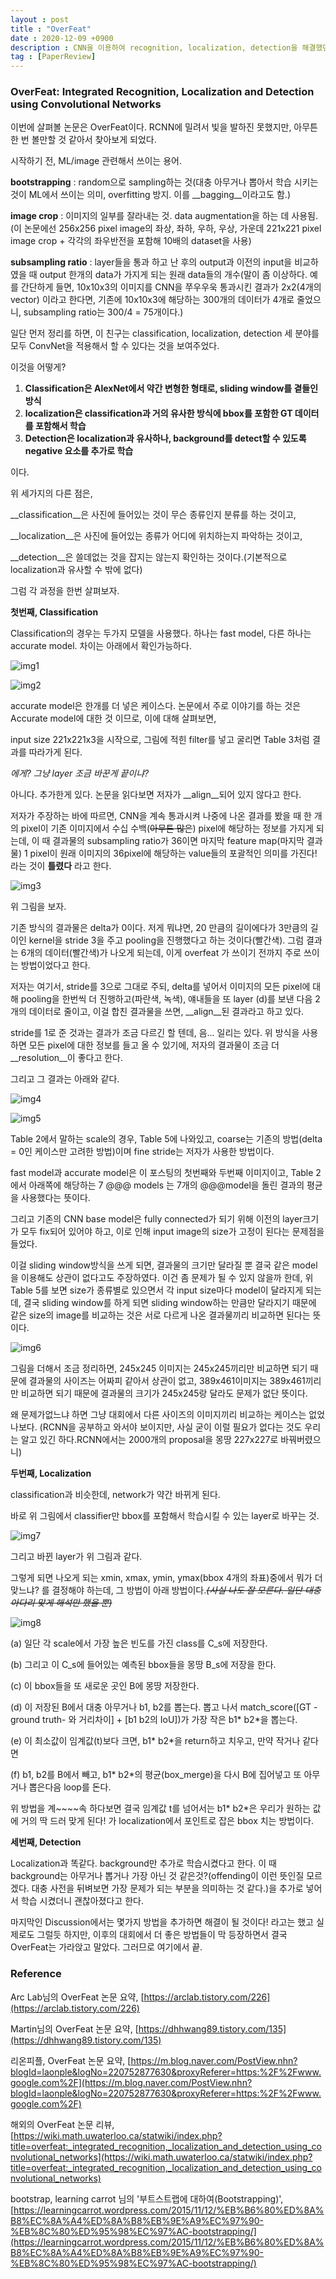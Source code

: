 ```yaml
---
layout : post
title : "OverFeat"
date : 2020-12-09 +0900
description : CNN을 이용하여 recognition, localization, detection을 해결했던 OverFeat에 대한 간단한 review입니다.
tag : [PaperReview]
---
```


### OverFeat: Integrated Recognition, Localization and Detection using Convolutional Networks



 이번에 살펴볼 논문은 OverFeat이다. RCNN에 밀려서 빛을 발하진 못했지만, 아무튼 한 번 볼만할 것 같아서 찾아보게 되었다.



 시작하기 전, ML/image 관련해서 쓰이는 용어.

 __bootstrapping__ : random으로 sampling하는 것(대충 아무거나 뽑아서 학습 시키는 것이 ML에서 쓰이는 의미, overfitting 방지. 이를 __bagging__이라고도 함.)

 __image crop__ : 이미지의 일부를 잘라내는 것. data augmentation을 하는 데 사용됨.(이 논문에선 256x256 pixel image의 좌상, 좌하, 우하, 우상, 가운데 221x221 pixel image crop + 각각의 좌우반전을 포함해 10배의 dataset을 사용)

 __subsampling ratio__ : layer들을 통과 하고 난 후의 output과 이전의 input을 비교하였을 때 output 한개의 data가 가지게 되는 원래 data들의 개수(말이 좀 이상하다. 예를 간단하게 들면, 10x10x3의 이미지를 CNN을 쭈우우욱 통과시킨 결과가 2x2(4개의 vector) 이라고 한다면, 기존에 10x10x3에 해당하는 300개의 데이터가 4개로 줄었으니, subsampling ratio는 300/4 = 75개이다.)

 

 일단 먼저 정리를 하면, 이 친구는 classification, localization, detection 세 분야를 모두 ConvNet을 적용해서 할 수 있다는 것을 보여주었다.

 이것을 어떻게?

1. __Classification은 AlexNet에서 약간 변형한 형태로, sliding window를 곁들인 방식__
2. __localization은 classification과 거의 유사한 방식에 bbox를 포함한 GT 데이터를 포함해서 학습__
3. __Detection은 localization과 유사하나, background를 detect할 수 있도록 negative 요소를 추가로 학습__

이다.

 위 세가지의 다른 점은,

 __classification__은 사진에 들어있는 것이 무슨 종류인지 분류를 하는 것이고,

 __localization__은 사진에 들어있는 종류가 어디에 위치하는지 파악하는 것이고,

 __detection__은 쓸데없는 것을 잡지는 않는지 확인하는 것이다.(기본적으로 localization과 유사할 수 밖에 없다)



 그럼 각 과정을 한번 살펴보자.

__첫번째, Classification__

 Classification의 경우는 두가지 모델을 사용했다. 하나는 fast model, 다른 하나는 accurate model. 차이는 아래에서 확인가능하다.

![img1](https://raw.githubusercontent.com/ReaperMaKNaE/reapermaknae.github.io/main/assets/img/20201209-1.png)

![img2](https://raw.githubusercontent.com/ReaperMaKNaE/reapermaknae.github.io/main/assets/img/20201209-2.png)

 accurate model은 한개를 더 넣은 케이스다. 논문에서 주로 이야기를 하는 것은 Accurate model에 대한 것 이므로, 이에 대해 살펴보면,

  input size 221x221x3을 시작으로, 그림에 적힌 filter를 넣고 굴리면 Table 3처럼 결과를 따라가게 된다. 

 *에게? 그냥 layer 조금 바꾼게 끝이냐?*

 아니다. 추가한게 있다. 논문을 읽다보면 저자가 __align__되어 있지 않다고 한다.

 저자가 주장하는 바에 따르면, CNN을 계속 통과시켜 나중에 나온 결과를 봤을 때 한 개의 pixel이 기존 이미지에서 수십 수백(~~아무튼 많은~~) pixel에 해당하는 정보를 가지게 되는데, 이 때 결과물의 subsampling ratio가 36이면 마지막 feature map(마지막 결과물) 1 pixel이 원래 이미지의 36pixel에 해당하는 value들의 포괄적인 의미를 가진다! 라는 것이 __틀렸다__ 라고 한다.

![img3](https://raw.githubusercontent.com/ReaperMaKNaE/reapermaknae.github.io/main/assets/img/20201209-3.png)

 위 그림을 보자.

 기존 방식의 결과물은 delta가 0이다. 저게 뭐냐면, 20 만큼의 길이에다가 3만큼의 길이인 kernel을 stride 3을 주고 pooling을 진행했다고 하는 것이다(빨간색). 그럼 결과는 6개의 데이터(빨간색)가 나오게 되는데, 이게 overfeat 가 쓰이기 전까지 주로 쓰이는 방법이었다고 한다.

 저자는 여기서, stride를 3으로 그대로 주되, delta를 넣어서 이미지의 모든 pixel에 대해 pooling을 한번씩 더 진행하고(파란색, 녹색), 얘내들을 또 layer (d)를 보낸 다음 2개의 데이터로 줄이고, 이걸 합친 결과물을 쓰면, __align__된 결과라고 하고 있다.

 stride를 1로 준 것과는 결과가 조금 다르긴 할 텐데, 음... 일리는 있다. 위 방식을 사용하면 모든 pixel에 대한 정보를 들고 올 수 있기에, 저자의 결과물이 조금 더 __resolution__이 좋다고 한다.

 그리고 그 결과는 아래와 같다.

![img4](https://raw.githubusercontent.com/ReaperMaKNaE/reapermaknae.github.io/main/assets/img/20201209-4.png)

 ![img5](https://raw.githubusercontent.com/ReaperMaKNaE/reapermaknae.github.io/main/assets/img/20201209-5.png)

 Table 2에서 말하는 scale의 경우, Table 5에 나와있고, coarse는 기존의 방법(delta = 0인 케이스만 고려한 방법)이며 fine stride는 저자가 사용한 방법이다.

 fast model과 accurate model은 이 포스팅의 첫번째와 두번째 이미지이고, Table 2에서 아래쪽에 해당하는 7 @@@ models 는  7개의 @@@model을 돌린 결과의 평균을 사용했다는 뜻이다.



 그리고 기존의 CNN base model은 fully connected가 되기 위해 이전의 layer크기가 모두 fix되어 있어야 하고, 이로 인해 input image의 size가 고정이 된다는 문제점을 들었다.

 이걸 sliding window방식을 쓰게 되면, 결과물의 크기만 달라질 뿐 결국 같은 model을 이용해도 상관이 없다고도 주장하였다. 이건 좀 문제가 될 수 있지 않을까 한데, 위 Table 5를 보면 size가 종류별로 있으면서 각 input size마다 model이 달라지게 되는데, 결국 sliding window를 하게 되면 sliding window하는 만큼만 달라지기 때문에 같은 size의 image를 비교하는 것은 서로 다르게 나온 결과물끼리 비교하면 된다는 뜻이다.

![img6](https://raw.githubusercontent.com/ReaperMaKNaE/reapermaknae.github.io/main/assets/img/20201209-6.png)

 그림을 더해서 조금 정리하면, 245x245 이미지는 245x245끼리만 비교하면 되기 때문에 결과물의 사이즈는 어짜피 같아서 상관이 없고, 389x461이미지는 389x461끼리만 비교하면 되기 때문에 결과물의 크기가 245x245랑 달라도 문제가 없단 뜻이다.

 왜 문제가없느냐 하면 그냥 대회에서 다른 사이즈의 이미지끼리 비교하는 케이스는 없었나보다. (RCNN을 공부하고 와서야 보이지만, 사실 굳이 이럴 필요가 없다는 것도 우리는 알고 있긴 하다.RCNN에서는 2000개의 proposal을 몽땅 227x227로 바꿔버렸으니)



__두번째, Localization__

 classification과 비슷한데, network가 약간 바뀌게 된다.

 바로 위 그림에서 classifier만 bbox를 포함해서 학습시킬 수 있는 layer로 바꾸는 것.

 ![img7](https://raw.githubusercontent.com/ReaperMaKNaE/reapermaknae.github.io/main/assets/img/20201209-7.png)

 그리고 바뀐 layer가 위 그림과 같다.

 그렇게 되면 나오게 되는 xmin, xmax, ymin, ymax(bbox 4개의 좌표)중에서 뭐가 더 맞느냐? 를 결정해야 하는데, 그 방법이 아래 방법이다.~~*(사실 나도 잘 모른다. 일단 대충 아다리 맞게 해석만 했을 뿐)*~~

 ![img8](https://raw.githubusercontent.com/ReaperMaKNaE/reapermaknae.github.io/main/assets/img/20201209-8.png)

 (a) 일단 각 scale에서 가장 높은 빈도를 가진 class를 C_s에 저장한다.

 (b) 그리고 이 C_s에 들어있는 예측된 bbox들을 몽땅 B_s에 저장을 한다.

 (c) 이 bbox들을 또 새로운 곳인 B에 몽땅 저장한다.

 (d) 이 저장된 B에서 대충 아무거나 b1, b2를 뽑는다. 뽑고 나서 match_score([GT - ground truth- 와 거리차이] + [b1 b2의 IoU])가 가장 작은 b1* b2*을 뽑는다.

 (e) 이 최소값이 임계값(t)보다 크면, b1* b2*을 return하고 치우고, 만약 작거나 같다면

 (f) b1, b2를 B에서 빼고, b1* b2*의 평균(box_merge)을 다시 B에 집어넣고 또 아무거나 뽑은다음 loop를 돈다.

 위 방법을 계~~~~속 하다보면 결국 임계값 t를 넘어서는 b1* b2*은 우리가 원하는 값에 거의 딱 드러 맞게 된다! 가 localization에서 포인트로 잡은 bbox 치는 방법이다.



__세번째, Detection__

 Localization과 똑같다. background만 추가로 학습시켰다고 한다. 이 때 background는 아무거나 뽑거나 가장 아닌 것 같은것?(offending이 이런 뜻인질 모르겠다. 대충 사전을 뒤벼보면 가장 문제가 되는 부분을 의미하는 것 같다.)을 추가로 넣어서 학습 시켰더니 괜찮아졌다고 한다.



 마지막인 Discussion에서는 몇가지 방법을 추가하면 해결이 될 것이다! 라고는 했고 실제로도 그럴듯 하지만, 이후의 대회에서 더 좋은 방법들이 막 등장하면서 결국 OverFeat는 가라앉고 말았다. 그러므로 여기에서 끝.



### Reference

Arc Lab님의 OverFeat 논문 요약, [https://arclab.tistory.com/226](https://arclab.tistory.com/226)

Martin님의 OverFeat 논문 요약, [https://dhhwang89.tistory.com/135](https://dhhwang89.tistory.com/135)

리온피플, OverFeat 논문 요약, [https://m.blog.naver.com/PostView.nhn?blogId=laonple&logNo=220752877630&proxyReferer=https:%2F%2Fwww.google.com%2F](https://m.blog.naver.com/PostView.nhn?blogId=laonple&logNo=220752877630&proxyReferer=https:%2F%2Fwww.google.com%2F)

해외의 OverFeat 논문 리뷰, [https://wiki.math.uwaterloo.ca/statwiki/index.php?title=overfeat:_integrated_recognition,_localization_and_detection_using_convolutional_networks](https://wiki.math.uwaterloo.ca/statwiki/index.php?title=overfeat:_integrated_recognition,_localization_and_detection_using_convolutional_networks)

bootstrap, learning carrot 님의 '부트스트랩에 대하여(Bootstrapping)', [https://learningcarrot.wordpress.com/2015/11/12/%EB%B6%80%ED%8A%B8%EC%8A%A4%ED%8A%B8%EB%9E%A9%EC%97%90-%EB%8C%80%ED%95%98%EC%97%AC-bootstrapping/](https://learningcarrot.wordpress.com/2015/11/12/%EB%B6%80%ED%8A%B8%EC%8A%A4%ED%8A%B8%EB%9E%A9%EC%97%90-%EB%8C%80%ED%95%98%EC%97%AC-bootstrapping/)